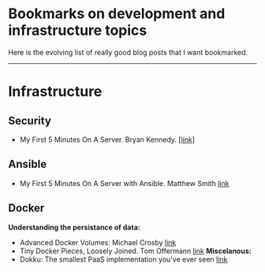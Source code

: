 Bookmarks on development and infrastructure topics
==================

Here is the evolving list of really good blog posts that I want bookmarked. 

----------

Infrastructure
==================

Security
---------
 - My First 5 Minutes On A Server. Bryan Kennedy. [\[link\]][1] 

Ansible
---------
 - My First 5 Minutes On A Server with Ansible. Matthew Smith  [link][2]


Docker
---------
**Understanding the persistance of data:**
   -  Advanced Docker Volumes: Michael Crosby [link][3]
   -  Tiny Docker Pieces, Loosely Joined. Tom Offermann [link][4]
**Miscelanous:**
   -  Dokku: The smallest PaaS implementation you've ever seen [link][5]


  [1]: http://plusbryan.com/my-first-5-minutes-on-a-server-or-essential-security-for-linux-servers
  [2]: http://lattejed.com/first-five-and-a-half-minutes-on-a-server-with-ansible
  [3]: http://crosbymichael.com/advanced-docker-volumes.html
  [4]: http://www.offermann.us/2013/12/tiny-docker-pieces-loosely-joined.html
  [5]: http://progrium.com/blog/2013/06/19/dokku-the-smallest-paas-implementation-youve-ever-seen/
